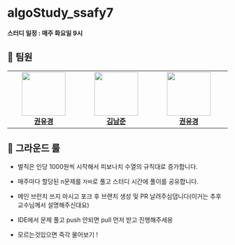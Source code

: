 # algoStudy_ssafy7

**스터디 일정 : 매주 화요일 9시**

## 🙌 팀원

<table align="center">
    <tr align="center">
        <td style="min-width: 150px;">
            <a href="https://github.com/yukyung531">
              <img src="https://github.com/yukyung531.png" width="100">
              <br />
              <b>권유경</b>
            </a>
        </td>
        <td style="min-width: 150px;">
            <a href="https://github.com/namjunkim12">
              <img src="https://github.com/namjunkim12.png" width="100">
              <br />
              <b>김남준</b>
            </a> 
        </td>
        <td style="min-width: 150px;">
            <a href="https://github.com/youngkimi">
              <img src="https://github.com/youngkimi.png" width="100">
              <br />
              <b>권유경</b>
            </a>
        </td>
        <td style="min-width: 150px;">
            <a href="https://github.com/YuKyung-Chung">
              <img src="https://github.com/YuKyung-Chung.png" width="100">
              <br />
              <b>정유경</b>
            </a> 
        </td>
        <td style="min-width: 150px;">
            <a href="https://github.com/ms-7365">
              <img src="https://github.com/ms-7365.png" width="100">
              <br />
              <b>현민수</b>
            </a> 
        </td>
    </tr>
</table>

## 📌 그라운드 룰

- 벌칙은 인당 1000원씩 시작해서 피보나치 수열의 규칙대로 증가합니다.
- 매주마다 할당된 n문제를 `자바`로 풀고 스터디 시간에 풀이를 공유합니다.
- 메인 브런치 쓰지 마시고 포크 후 브랜치 생성 및 PR 날려주심댑니다(이거는 추후 교수님께서 설명해주신대요)

- IDE에서 문제 풀고 push 안되면 pull 먼저 받고 진행해주세용
- 모르는것있으면 즉각 물어보기 !
